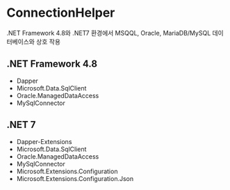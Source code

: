 # ConnectionHelper
.NET Framework 4.8와 .NET7 환경에서 MSQQL, Oracle, MariaDB/MySQL 데이터베이스와 상호 작용

## .NET Framework 4.8
* Dapper
* Microsoft.Data.SqlClient
* Oracle.ManagedDataAccess
* MySqlConnector

## .NET 7
* Dapper-Extensions
* Microsoft.Data.SqlClient
* Oracle.ManagedDataAccess
* MySqlConnector
* Microsoft.Extensions.Configuration
* Microsoft.Extensions.Configuration.Json